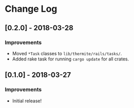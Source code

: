 # Change Log

## [0.2.0] - 2018-03-28

### Improvements

* Moved `*Task` classes to `lib/thermite/rails/tasks/`.
* Added rake task for running `cargo update` for all crates.

## [0.1.0] - 2018-03-27

### Improvements

* Initial release!
